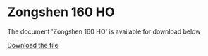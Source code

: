 # Zongshen 160 HO  

The document 'Zongshen 160 HO' is available for download below

[Download the file](../../../static/file/zs160.pdf)
